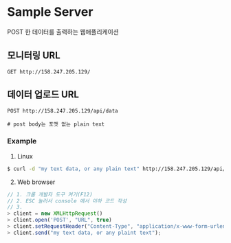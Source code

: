 # Sample Server
POST 한 데이터를 출력하는 웹애플리케이션


## 모니터링 URL
```
GET http://158.247.205.129/
```


## 데이터 업로드 URL
```
POST http://158.247.205.129/api/data

# post body는 포맷 없는 plain text
```


### Example

1. Linux
```sh
$ curl -d "my text data, or any plain text" http://158.247.205.129/api/data
```

2. Web browser
```js
// 1. 크롬 개발자 도구 켜기(F12)
// 2. ESC 눌러서 console 에서 이하 코드 작성
// 3.
> client = new XMLHttpRequest()
> client.open('POST', "URL", true)
> client.setRequestHeader("Content-Type", "application/x-www-form-urlencoded")
> client.send("my text data, or any plaint text");
```